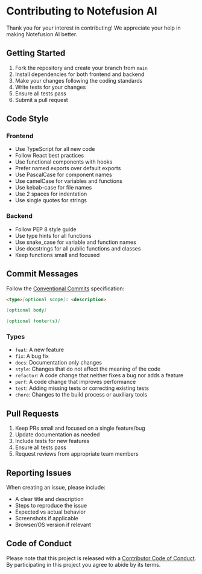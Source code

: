 # Contributing to Notefusion AI

Thank you for your interest in contributing! We appreciate your help in making Notefusion AI better.

## Getting Started

1. Fork the repository and create your branch from `main`
2. Install dependencies for both frontend and backend
3. Make your changes following the coding standards
4. Write tests for your changes
5. Ensure all tests pass
6. Submit a pull request

## Code Style

### Frontend

- Use TypeScript for all new code
- Follow React best practices
- Use functional components with hooks
- Prefer named exports over default exports
- Use PascalCase for component names
- Use camelCase for variables and functions
- Use kebab-case for file names
- Use 2 spaces for indentation
- Use single quotes for strings

### Backend

- Follow PEP 8 style guide
- Use type hints for all functions
- Use snake_case for variable and function names
- Use docstrings for all public functions and classes
- Keep functions small and focused

## Commit Messages

Follow the [Conventional Commits](https://www.conventionalcommits.org/) specification:

```markdown
<type>[optional scope]: <description>

[optional body]

[optional footer(s)]
```

### Types

- `feat`: A new feature
- `fix`: A bug fix
- `docs`: Documentation only changes
- `style`: Changes that do not affect the meaning of the code
- `refactor`: A code change that neither fixes a bug nor adds a feature
- `perf`: A code change that improves performance
- `test`: Adding missing tests or correcting existing tests
- `chore`: Changes to the build process or auxiliary tools

## Pull Requests

1. Keep PRs small and focused on a single feature/bug
2. Update documentation as needed
3. Include tests for new features
4. Ensure all tests pass
5. Request reviews from appropriate team members

## Reporting Issues

When creating an issue, please include:

- A clear title and description
- Steps to reproduce the issue
- Expected vs actual behavior
- Screenshots if applicable
- Browser/OS version if relevant

## Code of Conduct

Please note that this project is released with a [Contributor Code of Conduct](CODE_OF_CONDUCT.md). By participating in this project you agree to abide by its terms.
